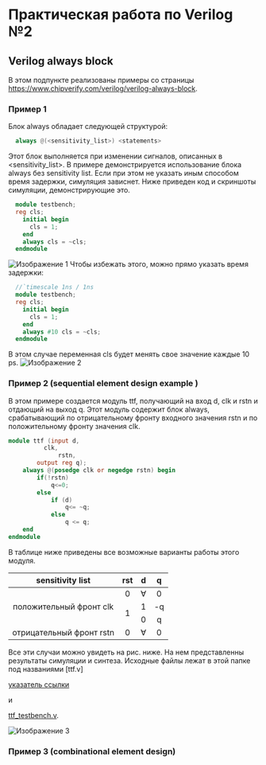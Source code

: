 # Практическая работа по Verilog №2 
## Verilog always block
В этом подпункте реализованы примеры со страницы https://www.chipverify.com/verilog/verilog-always-block.
### Пример 1
Блок always обладает следующей структурой: 
```verilog
  always @(<sensitivity_list>) <statements>
```
Этот блок выполняется при изменении сигналов, описанных в <sensitivity_list>. 
В примере демонстрируется использование блока always без sensitivity list. 
Если при этом не указать иным способом время задержки, симуляция зависнет. Ниже приведен код и скриншоты симуляции, демонстрирующие это. 
```verilog
  module testbench; 
  reg cls;
    initial begin
      cls = 1;
    end
    always cls = ~cls;
  endmodule
```
![Изображение 1](https://github.com/Tamara-Kaplun/hw_fpga/blob/main/hw2/images/1.png)
Чтобы избежать этого, можно прямо указать время задержки:  
```verilog
  //`timescale 1ns / 1ns 
  module testbench; 
  reg cls;
    initial begin
      cls = 1;
    end
    always #10 cls = ~cls;
  endmodule
```
В этом случае переменная cls будет менять свое значение каждые 10 ps.
![Изображение 2](https://github.com/Tamara-Kaplun/hw_fpga/blob/main/hw2/images/2.png)
### Пример 2 (sequential element design example )
В этом примере создается модуль ttf, получающий на вход d, clk и rstn и отдающий на выход q. Этот модуль содержит блок always, срабатывающий по отрицательному фронту входного значения rstn и по положительному фронту значения clk. 
```verilog
module ttf (input d,
		  clk,
      		  rstn, 
	    output reg q);
	always @(posedge clk or negedge rstn) begin
		if(!rstn)
			q<=0;
		else
			if (d)
				q<= ~q;
			else
				q <= q;
	end
endmodule
```
В таблице ниже приведены все возможные варианты работы этого модуля. 
<table>
    <thead>
        <tr>
            <th> sensitivity list </th>
            <th> rst </th>
            <th> d </th>
	    <th> q </th>
        </tr>
    </thead>
    <tbody>
        <tr>
            <td rowspan=3 align="center">положительный фронт clk</td>
            <td align="center">  0 </td>
	    <td align="center"> ∀ </td>
            <td align="center">  0 </td>
        </tr>
        <tr>
            <td rowspan=2 align="center"> 1</td>
	    <td align="center">  1 </td>
	    <td align="center"> -q  </td>
        </tr>
        <tr>
	    <td align="center">  0 </td>
	    <td align="center">  q </td>
        </tr>
        <tr>
            <td align="center">отрицательный фронт rstn</td>
	    <td align="center">  0 </td>
	    <td align="center"> ∀  </td>
            <td align="center"> 0</td>
        </tr>
    </tbody>
</table>
Все эти случаи можно увидеть на рис. ниже. На нем представленны результаты симуляции и синтеза. Исходные файлы лежат в этой папке под названиями  [ttf.v]

<a href="[http://site.ru](https://github.com/Tamara-Kaplun/hw_fpga/blob/main/hw2/ttf.v)"> указатель ссылки </a>  

и 

[ttf_testbench.v](https://github.com/Tamara-Kaplun/hw_fpga/blob/main/hw2/ttf_testbench.v). 

![Изображение 3](https://github.com/Tamara-Kaplun/hw_fpga/blob/main/hw2/images/3.png)

### Пример 3 (combinational element design)
